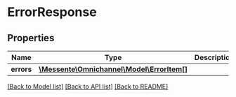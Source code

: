 # ErrorResponse

## Properties
Name | Type | Description | Notes
------------ | ------------- | ------------- | -------------
**errors** | [**\Messente\Omnichannel\Model\ErrorItem[]**](ErrorItem.md) |  | 

[[Back to Model list]](../../README.md#documentation-for-models) [[Back to API list]](../../README.md#documentation-for-api-endpoints) [[Back to README]](../../README.md)


